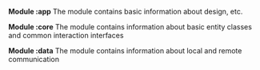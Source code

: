 **Module :app**
The module contains basic information about design, etc.

**Module :core**
The module contains information about basic entity classes and common interaction interfaces

**Module :data**
The module contains information about local and remote communication
